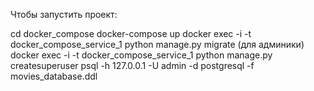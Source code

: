 Чтобы запустить проект:

cd docker_compose
docker-compose up
docker exec -i -t docker_compose_service_1 python manage.py migrate (для админики)
docker exec -i -t docker_compose_service_1 python manage.py createsuperuser
psql -h 127.0.0.1 -U admin -d postgresql -f movies_database.ddl 
